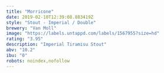 ```yaml
---
title: "Morricone"
date: 2019-02-10T12:39:08.883419Z
style: "Stout - Imperial / Double"
brewery: "Van Moll"
image: "https://labels.untappd.com/labels/1567955?size=hd"
rating: "3.95"
description: "Imperial Tiramisu Stout"
abv: "10.2"
ibu: "0"
robots: noindex,nofollow
---
```

